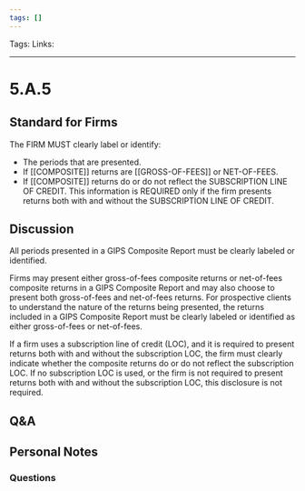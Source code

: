 ```yaml
---
tags: []
---
```

Tags:
Links: 
___
# 5.A.5
## Standard for Firms
The FIRM MUST clearly label or identify:
- The periods that are presented.
- If [[COMPOSITE]] returns are [[GROSS-OF-FEES]] or NET-OF-FEES.
- If [[COMPOSITE]] returns do or do not reflect the SUBSCRIPTION LINE OF CREDIT. This information is REQUIRED only if the firm presents returns both with and without the SUBSCRIPTION LINE OF CREDIT.
## Discussion
All periods presented in a GIPS Composite Report must be clearly labeled or identified.

Firms may present either gross-of-fees composite returns or net-of-fees composite returns in a GIPS Composite Report and may also choose to present both gross-of-fees and net-of-fees returns. For prospective clients to understand the nature of the returns being presented, the returns included in a GIPS Composite Report must be clearly labeled or identified as either gross-of-fees or net-of-fees.

If a firm uses a subscription line of credit (LOC), and it is required to present returns both with and without the subscription LOC, the firm must clearly indicate whether the composite returns do or do not reflect the subscription LOC. If no subscription LOC is used, or the firm is not required to present returns both with and without the subscription LOC, this disclosure is not required.
## Q&A

## Personal Notes

### Questions